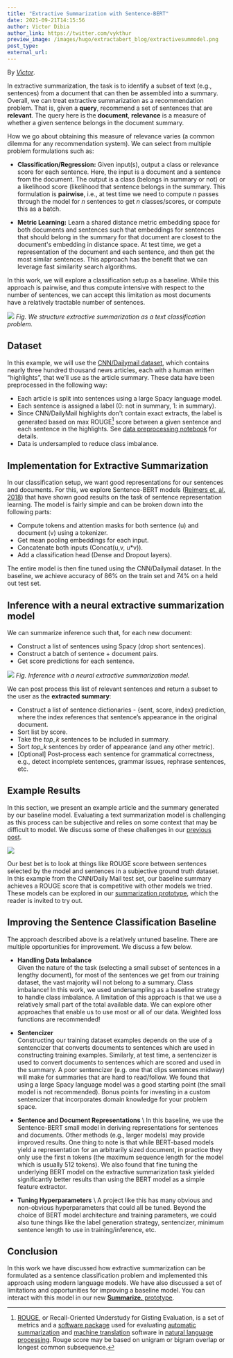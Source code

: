 ```yaml
---
title: "Extractive Summarization with Sentence-BERT"
date: 2021-09-21T14:15:56
author: Victor Dibia
author_link: https://twitter.com/vykthur
preview_image: /images/hugo/extractabert_blog/extractivesummodel.png
post_type: 
external_url: 
---
```

By _[Victor](https://twitter.com/vykthur)_.

In extractive summarization, the task is to identify a subset of text (e.g., sentences) from a document that can then be assembled into a summary.  Overall, we can treat extractive summarization as a recommendation problem. That is,  given a **query**, recommend a set of sentences that are **relevant**.  The query here is the **document**, **relevance** is a measure of whether a given sentence belongs in the document summary.

How we go about obtaining this measure of relevance varies (a common dilemma for any recommendation system). We can select from multiple problem formulations such as:
 
*  **Classification/Regression:** Given input(s), output a class or relevance score for each sentence. Here, the input is a document and a sentence from the document.  The output is a class (belongs in summary or not) or a likelihood score (likelihood that sentence belongs in the summary.  This formulation is **pairwise**, i.e., at test time we need to compute _n_ passes through the model for _n_ sentences to get _n_ classes/scores, or compute this as a batch.


*  **Metric Learning:** Learn a shared distance metric embedding space for both documents and sentences such that embeddings for sentences that should belong in the summary for that document are closest to the document's embedding in distance space. At test time, we get a representation of the document and each sentence, and then get the most similar sentences. This approach has the benefit that we can leverage fast similarity search algorithms.

In this work, we will explore a classification setup as a baseline. While this approach is pairwise, and thus compute intensive with respect to the number of sentences, we can accept this limitation as most documents have a relatively tractable number of sentences.

![](/images/hugo/extractabert_blog/extractivesummodel.png)
_Fig. We structure extractive summarization as a text classification problem._

## Dataset 

In this example, we will use the [CNN/Dailymail dataset](https://www.tensorflow.org/datasets/catalog/cnn_dailymail), which contains nearly three hundred thousand news articles, each with a human written “highlights”, that we’ll use as the article summary. These data have been preprocessed in the following way: 
* Each article is split into sentences using a large Spacy language model.
* Each sentence is assigned a label (0: not in summary, 1: in summary). 
* Since CNN/DailyMail highlights don't contain exact extracts, the label is generated based on max ROUGE[^1] score between a given sentence and each sentence in the highlights. See [data preprocessing notebook](LINK) for details. 
* Data is undersampled to reduce class imbalance.


## Implementation for Extractive Summarization  
In our classification setup, we want good representations for our sentences and documents. For this, we explore Sentence-BERT models ([Reimers et. al. 2018](https://arxiv.org/abs/1908.10084)) that have shown good results on the task of sentence representation learning. The model is fairly simple and can be broken down into the following parts: 

* Compute tokens and attention masks for both sentence (u) and document (v) using a tokenizer.
* Get mean pooling embeddings for each input. 
* Concatenate both inputs (Concat(u,v, u*v)).
* Add a classification head (Dense and Dropout layers).

The entire model is then fine tuned using the CNN/Dailymail dataset. In the baseline, we achieve accuracy of 86% on the train set and 74% on a held out test set.


## Inference with a neural extractive summarization model 

We can summarize inference such that, for each new document: 
* Construct a list of sentences using Spacy (drop short sentences).
* Construct a batch of  sentence + document pairs. 
* Get score predictions for each sentence.

![](/images/hugo/extractabert_blog/inference.png)
_Fig. Inference with a neural extractive summarization model._

We can post process this list of relevant sentences and return a subset to the user as the **extracted summary**:
* Construct a list of sentence dictionaries - {sent, score, index} prediction, where the index references that sentence’s appearance in the original document. 
* Sort list by score. 
* Take the *top_k* sentences to be included in summary. 
* Sort *top_k* sentences by order of appearance (and any other metric).
* [Optional] Post-process each sentence for grammatical correctness, e.g., detect incomplete sentences, grammar issues, rephrase sentences, etc.

## Example Results 

In this section, we present an example article and the summary generated by our baseline model. Evaluating a text summarization model is challenging as this process can be subjective and relies on some context that may be difficult to model. We discuss some of these challenges in our [previous post](LINK).  

![](/images/hugo/extractabert_blog/example_summary.png)

Our best bet is to look at things like ROUGE score between sentences selected by the model 
and sentences in a subjective ground truth dataset. In this example from the CNN/Daily Mail test set, our baseline summary achieves a ROUGE score that is competitive with other models we tried. These models can be explored in our [summarization prototype](https://github.com/fastforwardlabs/summarize.), which the reader is invited to try out.


## Improving the Sentence Classification Baseline

The approach described above is a relatively untuned baseline. There are multiple opportunities for improvement. We discuss a few below.

* **Handling Data Imbalance** \
Given the nature of the task (selecting a small subset of sentences in a lengthy document), for most of the sentences we get from our training dataset, the vast majority will not belong to a summary. Class imbalance! 
In this work, we used undersampling as a baseline strategy to handle class imbalance. A limitation of this approach is that we use a relatively small part of the total available data. We can explore other approaches that enable us to use most or all of our data. Weighted loss functions are recommended! 


* **Sentencizer** \
Constructing our training dataset examples depends on the use of a sentencizer that converts documents to sentences which are used in constructing   training examples.  Similarly, at test time, a sentencizer is used to convert documents to sentences which are scored and used in the summary. A poor sentencizer (e.g. one that clips sentences midway) will make for summaries that are hard to read/follow. We found that using a large Spacy language model was a good starting point (the small model is not recommended). Bonus points for investing in a custom sentencizer that incorporates domain knowledge for your problem space. 


* **Sentence and Document Representations** \ 
In this baseline, we use the Sentence-BERT small model in deriving representations for sentences and documents. Other methods (e.g., larger models) may provide improved results.  One thing to note is that while BERT-based models yield a representation for an arbitrarily sized document, in practice they only use the first n tokens (the maximum sequence length for the model which is usually 512 tokens). We also found that fine tuning the underlying BERT model on the extractive summarization task yielded significantly better results than using the BERT model as a simple feature extractor.


* **Tuning Hyperparameters** \ 
A project like this has many obvious and non-obvious hyperparameters that could all be tuned. Beyond the choice of BERT model architecture and training parameters, we could also tune things like the label generation strategy, sentencizer, minimum sentence length to use in training/inference, etc.


## Conclusion 

In this work we have discussed how extractive summarization can be formulated as a sentence classification problem and implemented this approach using modern language models. We have also discussed a set of limitations and opportunities for improving a baseline model. You can interact with this model in our new [**Summarize.** prototype](https://github.com/fastforwardlabs/summarize.).


[^1]: [ROUGE](https://en.wikipedia.org/wiki/ROUGE_(metric)), or Recall-Oriented Understudy for Gisting Evaluation, is a set of metrics and a [software package](https://pypi.org/project/rouge-score/) used for evaluating [automatic summarization](https://en.wikipedia.org/wiki/Automatic_summarization) and [machine translation](https://en.wikipedia.org/wiki/Machine_translation) software in [natural language processing](https://en.wikipedia.org/wiki/Natural_language_processing). Rouge score may be based on unigram or bigram overlap or longest common subsequence.